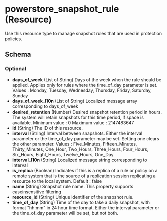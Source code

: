 
# powerstore_snapshot_rule (Resource)

Use this resource type to manage snapshot rules that are used in protection policies.

<!-- schema generated by tfplugindocs -->
## Schema

### Optional

- **days_of_week** (List of String) Days of the week when the rule should be applied. Applies
only for rules where the time_of_day parameter is set.
Values : Monday, Tuesday, Wednesday, Thursday, Friday, Saturday, Sunday
- **days_of_week_l10n** (List of String) Localized message array corresponding to days_of_week
- **desired_retention** (Number) Desired snapshot retention period in hours. The system will retain snapshots for this time period, if space is available.
Minimum value : 0
Maximum value : 2147483647
- **id** (String) The ID of this resource.
- **interval** (String) Interval between snapshots. Either the interval parameter or the time_of_day parameter may be set. Setting one clears the other parameter.
Values : Five_Minutes, Fifteen_Minutes, Thirty_Minutes, One_Hour, Two_Hours, Three_Hours,
Four_Hours, Six_Hours, Eight_Hours, Twelve_Hours, One_Day
- **interval_l10n** (String) Localized message string corresponding to interval
- **is_replica** (Boolean) Indicates if this is a replica of a rule or policy on a remote
system that is the source of a replication session replicating
a resource to the local system.
Default : false
- **name** (String) Snapshot rule name. This property supports caseinsensitive filtering
- **resource_id** (String) Unique identifier of the snapshot rule.
- **time_of_day** (String) Time of the day to take a daily snapshot, with format "hh:mm" in 24 hour time format. Either the interval parameter or the time_of_day parameter will be set, but not both.
